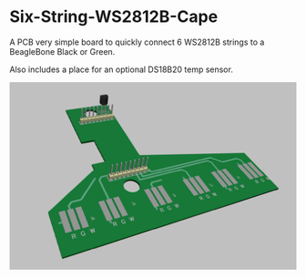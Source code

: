# Six-String-WS2812B-Cape

A PCB very simple board to quickly connect 6 WS2812B strings to a BeagleBone Black or Green. 

Also includes a place for an optional DS18B20 temp sensor. 

![](preview.PNG)
